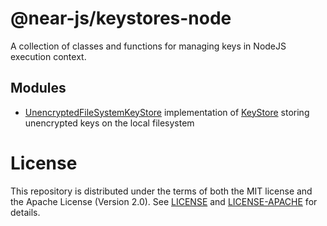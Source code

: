 # @near-js/keystores-node

A collection of classes and functions for managing keys in NodeJS execution context.

## Modules

- [UnencryptedFileSystemKeyStore](src/unencrypted_file_system_keystore.ts) implementation of [KeyStore](../keystores/src/keystore.ts) storing unencrypted keys on the local filesystem 

# License

This repository is distributed under the terms of both the MIT license and the Apache License (Version 2.0).
See [LICENSE](https://github.com/near/near-api-js/blob/master/LICENSE) and [LICENSE-APACHE](https://github.com/near/near-api-js/blob/master/LICENSE-APACHE) for details.
